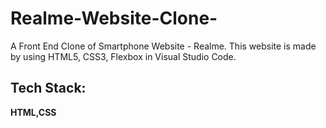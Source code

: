 # Realme-Website-Clone-
A Front End Clone of Smartphone Website - Realme. This website is made by using HTML5, CSS3, Flexbox in Visual Studio Code.
## Tech Stack:
**HTML,CSS**
